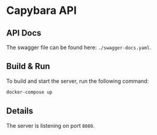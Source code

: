 # Capybara API

## API Docs
The swagger file can be found here: `./swagger-docs.yaml`.

## Build & Run
To build and start the server, run the following command:
```bash
docker-compose up
```

## Details
The server is listening on port `8080`.
